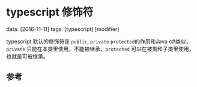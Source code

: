 # typescript 修饰符
data: [2016-11-11]
tags: [typescript] [modifier]

typescript 默认的修饰符是 `public`, `private` `protected`的作用和Java c#类似，
`private` 只能在本类里使用，不能被继承，`protected` 可以在被类和子类里使用，也就是可被继承。

## 参考
[1]:http://stackoverflow.com/questions/36843357/typescript-difference-between-private-and-protected-variables  "TypeScript - Difference between Private and Protected Variables"
